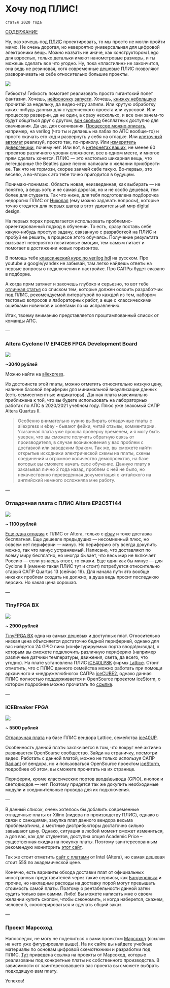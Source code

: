 # Хочу под ПЛИС!

`статья 2020 года`

[СОДЕРЖАНИЕ](../README.md)

Ну, раз хочешь под [ПЛИС](https://marsohod.org/index.php/ourblog/11-blog/265-fpga) проектировать, то мы просто не могли пройти мимо. Не очень дорогая, но невероятно универсальная для цифровой электроники вещь. Можно назвать не иначе, как конструктором Lego для взрослых, только детальки имеют нанометровые размеры, и ты можешь сделать все что угодно. Ну, пока «пластилин» не закончится, она ведь не резиновая, хотя современные дешевые ПЛИС позволяют разворачивать на себе относительно большие проекты.

![](../../technical/Other/Pic/beatles.jpg)

Гибкость! Гибкость помогает реализовать просто гигантский полет фантазии. Хочешь, [нейроночку](https://habr.com/ru/post/349750/) [запусти](https://cyberleninka.ru/article/n/ustroystvo-na-osnove-plis-dlya-raspoznavaniya-rukopisnyh-tsifr-na-izobrazheniyah). Хочешь, [книжку небольшую](https://www.amazon.com/Designing-Video-Game-Hardware-Verilog/dp/1728619440) прочитай за недельку, да видео-игру запили. Или крутую обработку каких-нибудь данных для студенческого проекта или курсовой. Или процессор разверни, да не один, а сразу несколько, и все они зачем-то будут общаться друг с другом, [вон сколько](https://opencores.org/projects?expanded=Processor&language=Verilog) бесплатных доступно для скачивания. Да-да, для скачивания. [Процессор можно описать](https://ru.wikipedia.org/wiki/Soft-микропроцессор), например, на verilog (что ты и делаешь на лабах по АПС вообще-то) и просто скачать его код и развернуть у себя на отладке. Или [клеточный автомат](https://marsohod.org/projects/marsohod2/276-2014-09-04-09-57-27) реализуй, просто так, по-приколу. Или [измеритель дивергенции](http://www.mindspring.com/~tomtitor/index.html), почему нет. Или вот, в [интернетах ваших](https://marsohod.org), не менее 60 проектов различного уровня сложности, все в одном месте, и многое прям сделать хочется. ПЛИС — это настолько шикарная вещь, что легендарные the Beatles даже песню написали о желании приобрести ее. Так что не тормози, скорее заимей себе такую. Во-первых, это весело, а во-вторых это тебе точно пригодится в будущем.

Понимаю-понимаю. Область новая, неизведанная, как выбирать — не понятно, а вещь хоть и не самая дорогая, но и не особо дешевая, тем более для студента. Так что ниже, для тебя подготовлена подборочка недорогих ПЛИС от [Николая](https://://t.me/ternovoy_n) (ему можно задавать вопросы), которые точно сгодятся для [первых шагов](https://cxem.net/mc/mc380.php) в этот удивительный мир digital design.

На первых порах предлагается использовать проблемно-ориентированный подход в обучении. То есть, сразу поставь себе какую-нибудь простую задачу, связанную с разработкой на ПЛИС и пробуй ее решить, в процессе этого обучаясь. Получение результата вызывает невероятно позитивные эмоции, тем самым питает и помогает в достижении новых горизонтов.

В помощь тебе [классический курс по verilog hdl](http://iosifk.narod.ru/hdl_coding/verilog.htm) на русском. Про youtube и google/yandex не забывай, там легко найдешь ответы на первые вопросы о подключении и настройке. Про САПРы будет сказано в подборке.

А когда прям затянет и захочешь глубоко и серьезно, то вот тебе [отличная статья](https://habr.com/ru/post/281525/) со списком тем, которые должен освоить разработчик под ПЛИС, рекомендуемой литературой по каждой из тем, набором тестовых вопросов и лабораторных работ, а еще с классическими ошибками новичков и советами по их исправлению.

Итак, твоему вниманию представляется проштампованный список от команды АПС.

––

### Altera Cyclone IV EP4CE6 FPGA Development Board

![](../../technical/Other/Pic/cyclone4.jpg)

**~3040 рублей**

Можно найти на [aliexpress](https://aliexpress.ru/item/32691369830.html?spm=2114.13010708.0.0.3bf733edolPr16).

Из достоинств этой платы, можно отметить относительно низкую цену, наличие базовой периферии для минимальной визуализации данных (есть семисегментные индикаторы). Данная плата максимально приближена к той, что вы будете использовать на лабораторных работах по АПС в 2020/2021 учебном году. Плюс уже знакомый САПР Altera Quartus II.

> Особенно внимательно нужно выбирать отладочные платы с aliexpress и ebay - бывают фейки, читай отзывы, комментарии. Указанная плата уже прошла проверку временем, и я могу быть уверен, что вы сможете получить обратную связь от производителя, в случае возникновения у вас проблем с доставкой или заводским браком. Так же, вы сможете найти открытые исходники электрической схемы на платы, схемы соединений и огромное количество демопроектов, на базе которых вы сможете начать свое обучение. Данную плату я заказывал лично 2 года назад, проблем с ней не было, но некачественно переведенная документация с китайского на английский немного осложняла мне работу.

––

### Отладочная плата с ПЛИС Altera EP2C5T144

![](../../technical/Other/Pic/EP2.jpg)

**~ 1100 рублей**

[Еще одна отладка](https://www.ebay.com/itm/CycloneII-EP2C5T144-FPGA-Development-Board-ALTERA-USB-Blaster-JTAG-programmer/192501574934?hash=item2cd1fced16:g:88wAAOSw1m9axIQa) с ПЛИС от Altera, только с [ebay](https://www.ebay.com/sch/i.html?_from=R40&_trksid=m570.l1313&_nkw=Altera+CycloneII+EP2C5T144+FPGA+Mini+Development+Learn+Core+Board+E081&_sacat=0) и тоже доставка бесплатная. Еще дешевле предыдущих — несомненный плюс, но совсем нет периферии — минус. Но периферию эту всегда докупить можно, так что минус устраняемый. Написано, что доставляют по всему миру бесплатно, но иногда бывает, что весь мир не включает Россию — если узнаешь ответ, то скажи. Еще один как бы минус — для Cyclone II (именно такая ПЛИС тут и стоит) потребуется относительно старый САПР Quartus 13 (сейчас 19). Для начала пути это вообще никаких проблем создать не должно, а душа ведь просит последнюю версию. Но какая цена хорошая.

––

### TinyFPGA BX

![](../../technical/Other/Pic/TinyFPGA.jpg)

**~ 2900 рублей**

[TinyFPGA BX](https://www.crowdsupply.com/tinyfpga/tinyfpga-ax-bx) одна из самых дешевых и доступных плат. Относительно низкая цена объясняется достаточно бедной периферией, однако для вас найдется 24 GPIO пина (конфигурируемых порта ввода\вывода), к которым вы сможете подключить различную периферию (например различные датчики температуры, движения, света, да всего, что угодно). На плате установлена ПЛИС [iCE40LP8K](https://www.latticesemi.com/ice40) фирмы [Lattice](https://www.latticesemi.com/en). Стоит отметить, что с ПЛИС данного семейства можно работать при помощи архаичного и «недружелюбного» САПРа [iceCUBE2](https://www.latticesemi.com/iCEcube2), однако данная ПЛИС полностью поддерживается и OpenSource проектом iceStorm, о котором подробнее можно прочитать по [ссылке](https://github.com/YosysHQ/icestorm). 

––

### iCEBreaker FPGA

![](../../technical/Other/Pic/ice.jpg)

**~ 5500 рублей**

[Отладочная плата](https://www.crowdsupply.com/1bitsquared/icebreaker-fpga) на базе ПЛИС вендора Lattice, семейства [ice40UP](http://www.latticesemi.com/Products/FPGAandCPLD/iCE40UltraPlus). 

Особенность данной платы заключается в том, что вокруг неё активно развивается OpenSourse сообщество. Зайди на страничку, посмотри видео. Работать с данной платой, можно не только используя САПР [Radiant](https://www.latticesemi.com/radiant) от вендора, но и пользоваться OpenSource проектом [iceStorm](https://github.com/YosysHQ/icestorm), подробнее об этом, вы сможете прочитать на их странице.

Периферии, кроме классических портов ввода\вывода (GPIO), кнопок и светодиодов — нет. Поэтому придется так же докупить необходимые модули и соединительные провода для их подключения. 

––

В данный список, очень хотелось бы добавить современные отладочные платы от Xilinx (лидера по производству ПЛИС), однако в связи с санкциями, закупка плат данного вендора весьма проблематична, а местные дистрибьюторы достаточно сильно завышают цену. Однако, ситуация в любой момент сможет измениться, а для вас, как для студентов, доступна опция Academic Price – существенная скидка на покупку платы. Поэтому заинтересованным рекомендую мониторить [этот сайт](https://store.digilentinc.com).

Так же стоит отметить [сайт с платами](https://www.terasic.com.tw/en/) от Intel (Altera), но самая дешевая стоит 55$ по академической цене.

Конечно, есть варианты обхода доставки плат от официальных иностранных представителей через такие сервисы, как [Бандеролька](https://qwintry.com/ru) и прочие, но накладные расходы на доставку порой могут превышать стоимость самой платы. Поэтому о рентабельности данной затеи судить только вам самим. Либо! Вы можете написать мне о своем желании купить скопом, чтобы сэкономить, и когда наберется, скажем, человек 5, скооперироваться и сделать общий заказ.

––

### Проект Марсоход

Напоследок, не могу не поделиться с вами проектом [Марсоход](https://marsohod.org) (ссылки на него уже фигурировали выше). На их сайте вы найдете учебные материалы по основам цифровой схемотехники и разработки под ПЛИС. [Тут](https://marsohod.org/projects) приведена ссылка на проекты от Марсоход, которые реализованы под конкретные платы их собственного производства. В зависимости от заинтересовавшего вас проекта вы сможете выбрать подходящую вам плату. 

Успехов!